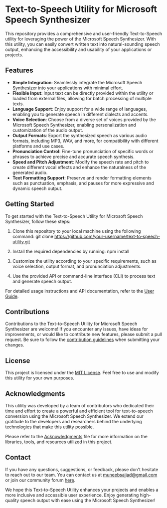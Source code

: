 # Text-to-Speech Utility for Microsoft Speech Synthesizer 

This repository provides a comprehensive and user-friendly Text-to-Speech utility for leveraging the power of the Microsoft Speech Synthesizer. With this utility, you can easily convert written text into natural-sounding speech output, enhancing the accessibility and usability of your applications or projects.

## Features

- **Simple Integration**: Seamlessly integrate the Microsoft Speech Synthesizer into your applications with minimal effort.
- **Flexible Input**: Input text can be directly provided within the utility or loaded from external files, allowing for batch processing of multiple texts.
- **Language Support**: Enjoy support for a wide range of languages, enabling you to generate speech in different dialects and accents.
- **Voice Selection**: Choose from a diverse set of voices provided by the Microsoft Speech Synthesizer, enabling personalization and customization of the audio output.
- **Output Formats**: Export the synthesized speech as various audio formats, including MP3, WAV, and more, for compatibility with different platforms and use cases.
- **Pronunciation Control**: Fine-tune pronunciation of specific words or phrases to achieve precise and accurate speech synthesis.
- **Speed and Pitch Adjustment**: Modify the speech rate and pitch to create different vocal effects and enhance the naturalness of the generated audio.
- **Text Formatting Support**: Preserve and render formatting elements such as punctuation, emphasis, and pauses for more expressive and dynamic speech output.

## Getting Started

To get started with the Text-to-Speech Utility for Microsoft Speech Synthesizer, follow these steps:

1. Clone this repository to your local machine using the following command: 
    git clone https://github.com/your-username/text-to-speech-utility.git


2. Install the required dependencies by running:
    npm install
    
3. Customize the utility according to your specific requirements, such as voice selection, output format, and pronunciation adjustments.

4. Use the provided API or command-line interface (CLI) to process text and generate speech output.

For detailed usage instructions and API documentation, refer to the [User Guide](./docs/user-guide.md).

## Contributions

Contributions to the Text-to-Speech Utility for Microsoft Speech Synthesizer are welcome! If you encounter any issues, have ideas for improvements, or would like to contribute new features, please submit a pull request. Be sure to follow the [contribution guidelines](./CONTRIBUTING.md) when submitting your changes.

## License

This project is licensed under the [MIT License](./LICENSE). Feel free to use and modify this utility for your own purposes.

## Acknowledgments

This utility was developed by a team of contributors who dedicated their time and effort to create a powerful and efficient tool for text-to-speech conversion using the Microsoft Speech Synthesizer. We extend our gratitude to the developers and researchers behind the underlying technologies that make this utility possible.

Please refer to the [Acknowledgments](./ACKNOWLEDGMENTS.md) file for more information on the libraries, tools, and resources utilized in this project.

## Contact

If you have any questions, suggestions, or feedback, please don't hesitate to reach out to our team. You can contact us at [muneebsajjad@gmail.com](mailto:email@example.com) or join our community forum [here](https://example.com/forum).

We hope this Text-to-Speech Utility enhances your projects and enables a more inclusive and accessible user experience. Enjoy generating high-quality speech output with ease using the Microsoft Speech Synthesizer!




